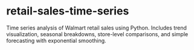 # retail-sales-time-series
Time series analysis of Walmart retail sales using Python. Includes trend visualization, seasonal breakdowns, store-level comparisons, and simple forecasting with exponential smoothing.
